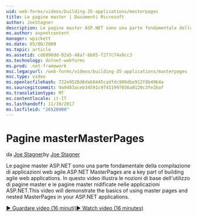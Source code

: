 ```yaml
---
uid: web-forms/videos/building-35-applications/masterpages
title: Le pagine master | Documenti Microsoft
author: JoeStagner
description: Le pagine master ASP.NET sono una parte fondamentale della compilazione di applicazioni web agile. In questo video consentiranno di dimostrare i concetti di base dell'utilizzo di pagine master e le pagine master nidificate in...
ms.author: aspnetcontent
manager: wpickett
ms.date: 05/08/2009
ms.topic: article
ms.assetid: cd6890dd-02a5-48a7-bb05-f277c74a9cc3
ms.technology: dotnet-webforms
ms.prod: .net-framework
msc.legacyurl: /web-forms/videos/building-35-applications/masterpages
msc.type: video
ms.openlocfilehash: 722e9526d8da60445cadfdc906dbe912f8b4964a
ms.sourcegitcommit: 9a9483aceb34591c97451997036a9120c3fe2baf
ms.translationtype: MT
ms.contentlocale: it-IT
ms.lasthandoff: 11/10/2017
ms.locfileid: "26520900"
---
```

<a name="masterpages"></a><span data-ttu-id="b6bc9-104">Pagine master</span><span class="sxs-lookup"><span data-stu-id="b6bc9-104">MasterPages</span></span>
====================
<span data-ttu-id="b6bc9-105">da [Joe Stagner](https://github.com/JoeStagner)</span><span class="sxs-lookup"><span data-stu-id="b6bc9-105">by [Joe Stagner](https://github.com/JoeStagner)</span></span>

<span data-ttu-id="b6bc9-106">Le pagine master ASP.NET sono una parte fondamentale della compilazione di applicazioni web agile.</span><span class="sxs-lookup"><span data-stu-id="b6bc9-106">ASP.NET MasterPages are a key part of building agile web applications.</span></span> <span data-ttu-id="b6bc9-107">In questo video illustra le nozioni di base dell'utilizzo di pagine master e le pagine master nidificate nelle applicazioni ASP.NET.</span><span class="sxs-lookup"><span data-stu-id="b6bc9-107">This video will demonstrate the basics of using master pages and nested MasterPages in your ASP.NET applications.</span></span>

[<span data-ttu-id="b6bc9-108">&#9654; Guardare video (16 minuti)</span><span class="sxs-lookup"><span data-stu-id="b6bc9-108">&#9654; Watch video (16 minutes)</span></span>](https://channel9.msdn.com/Blogs/ASP-NET-Site-Videos/masterpages)

